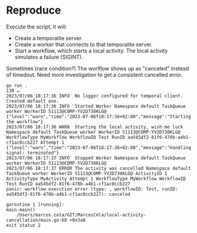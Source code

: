 # Reproduce


Execute the script, it will:

- Create a temporalite server.
- Create a worker that connects to that temporalite server.
- Start a workflow, which starts a local activity. The local activity simulates a failure (SIGINT).

Sometimes (race condition?) The worlflow shows up as "canceled" instead of timedout. Need
more investigation to get a consistent cancelled error.


```shell
go run .                                                                                                                                                                                                                                                                           130 ↵
2023/07/06 18:17:36 INFO  No logger configured for temporal client. Created default one.
2023/07/06 18:17:36 INFO  Started Worker Namespace default TaskQueue worker WorkerID 51113@COMP-YV2D730KLG@
{"level":"warn","time":"2023-07-06T18:17:36+02:00","message":"Starting the workflow"}
2023/07/06 18:17:36 WARN  Starting the local activity, wish me luck Namespace default TaskQueue worker WorkerID 51113@COMP-YV2D730KLG@ WorkflowType MyWorkflow WorkflowID Test RunID aa545df2-81f6-478b-a4b1-cf1ac0ccb227 Attempt 1
{"level":"warn","time":"2023-07-06T18:17:36+02:00","message":"Handling signal: terminated"}
2023/07/06 18:17:37 INFO  Stopped Worker Namespace default TaskQueue worker WorkerID 51113@COMP-YV2D730KLG@
2023/07/06 18:17:37 ERROR The activity was cancelled Namespace default TaskQueue worker WorkerID 51113@COMP-YV2D730KLG@ ActivityID 1 ActivityType MyActivity Attempt 1 WorkflowType MyWorkflow WorkflowID Test RunID aa545df2-81f6-478b-a4b1-cf1ac0ccb227
panic: workflow execution error (type: , workflowID: Test, runID: aa545df2-81f6-478b-a4b1-cf1ac0ccb227): canceled

goroutine 1 [running]:
main.main()
	/Users/marcos.cela/GIT/MarcosCela/local-activity-cancellation/main.go:68 +0x3a8
exit status 2
```